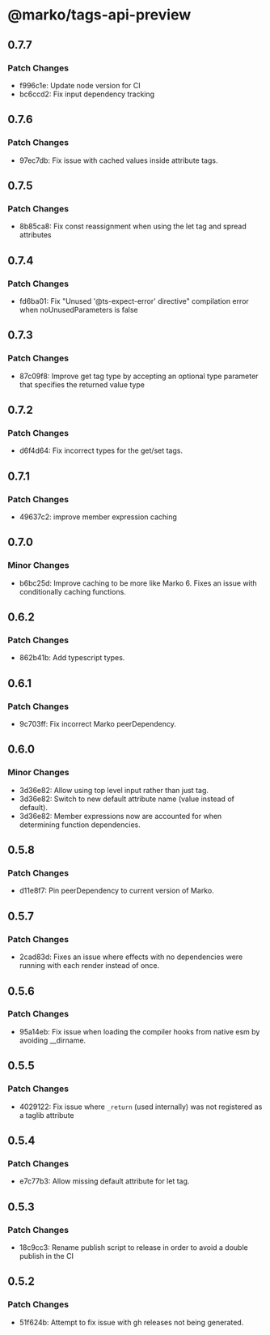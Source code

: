 # @marko/tags-api-preview

## 0.7.7

### Patch Changes

- f996c1e: Update node version for CI
- bc6ccd2: Fix input dependency tracking

## 0.7.6

### Patch Changes

- 97ec7db: Fix issue with cached values inside attribute tags.

## 0.7.5

### Patch Changes

- 8b85ca8: Fix const reassignment when using the let tag and spread attributes

## 0.7.4

### Patch Changes

- fd6ba01: Fix "Unused '@ts-expect-error' directive" compilation error when noUnusedParameters is false

## 0.7.3

### Patch Changes

- 87c09f8: Improve get tag type by accepting an optional type parameter that specifies the returned value type

## 0.7.2

### Patch Changes

- d6f4d64: Fix incorrect types for the get/set tags.

## 0.7.1

### Patch Changes

- 49637c2: improve member expression caching

## 0.7.0

### Minor Changes

- b6bc25d: Improve caching to be more like Marko 6. Fixes an issue with conditionally caching functions.

## 0.6.2

### Patch Changes

- 862b41b: Add typescript types.

## 0.6.1

### Patch Changes

- 9c703ff: Fix incorrect Marko peerDependency.

## 0.6.0

### Minor Changes

- 3d36e82: Allow using top level input rather than just <attrs/> tag.
- 3d36e82: Switch to new default attribute name (value instead of default).
- 3d36e82: Member expressions now are accounted for when determining function dependencies.

## 0.5.8

### Patch Changes

- d11e8f7: Pin peerDependency to current version of Marko.

## 0.5.7

### Patch Changes

- 2cad83d: Fixes an issue where effects with no dependencies were running with each render instead of once.

## 0.5.6

### Patch Changes

- 95a14eb: Fix issue when loading the compiler hooks from native esm by avoiding \_\_dirname.

## 0.5.5

### Patch Changes

- 4029122: Fix issue where `_return` (used internally) was not registered as a taglib attribute

## 0.5.4

### Patch Changes

- e7c77b3: Allow missing default attribute for let tag.

## 0.5.3

### Patch Changes

- 18c9cc3: Rename publish script to release in order to avoid a double publish in the CI

## 0.5.2

### Patch Changes

- 51f624b: Attempt to fix issue with gh releases not being generated.

